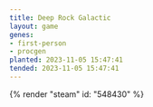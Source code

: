 ```yaml
---
title: Deep Rock Galactic
layout: game
genes:
- first-person
- procgen
planted: 2023-11-05 15:47:41
tended: 2023-11-05 15:47:41
---
```


{% render "steam" id: "548430" %}
